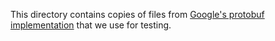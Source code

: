 This directory contains copies of files from [Google's protobuf
implementation](https://github.com/protocolbuffers/protobuf/src/google/protobuf/)
that we use for testing.



